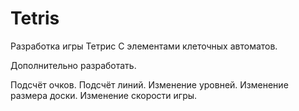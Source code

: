 # Tetris

Разработка игры Тетрис С элементами клеточных автоматов.

Дополнительно разработать.

Подсчёт очков.
Подсчёт линий.
Изменение уровней.
Изменение размера доски.
Изменение скорости игры.
